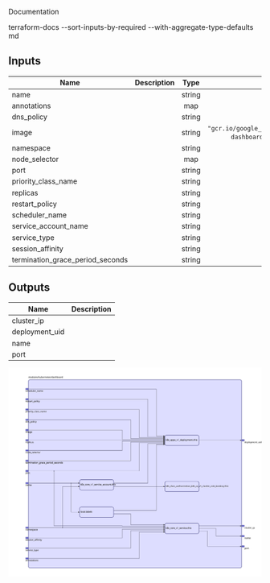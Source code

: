 Documentation

terraform-docs --sort-inputs-by-required --with-aggregate-type-defaults md

## Inputs

| Name | Description | Type | Default | Required |
|------|-------------|:----:|:-----:|:-----:|
| name |  | string | n/a | yes |
| annotations |  | map | `{}` | no |
| dns\_policy |  | string | `""` | no |
| image |  | string | `"gcr.io/google_containers/kubernetes-dashboard-amd64:v1.10.1"` | no |
| namespace |  | string | `""` | no |
| node\_selector |  | map | `{}` | no |
| port |  | string | `"9090"` | no |
| priority\_class\_name |  | string | `""` | no |
| replicas |  | string | `"1"` | no |
| restart\_policy |  | string | `""` | no |
| scheduler\_name |  | string | `""` | no |
| service\_account\_name |  | string | `""` | no |
| service\_type |  | string | `""` | no |
| session\_affinity |  | string | `""` | no |
| termination\_grace\_period\_seconds |  | string | `"30"` | no |

## Outputs

| Name | Description |
|------|-------------|
| cluster\_ip |  |
| deployment\_uid |  |
| name |  |
| port |  |

<img src="diagram.svg"/>
